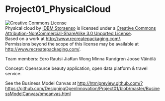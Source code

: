 Project01_PhysicalCloud
=========
<a rel="license" href="http://creativecommons.org/licenses/by-nc-sa/3.0/"><img alt="Creative Commons License" style="border-width:0" src="http://i.creativecommons.org/l/by-nc-sa/3.0/88x31.png" /></a><br /><span xmlns:dct="http://purl.org/dc/terms/" property="dct:title">Physical cloud</span> by <a xmlns:cc="http://creativecommons.org/ns#" href="http://www.recreatepackaging.com/" property="cc:attributionName" rel="cc:attributionURL"> IDBM Storaenso</a> is licensed under a <a rel="license" href="http://creativecommons.org/licenses/by-nc-sa/3.0/">Creative Commons Attribution-NonCommercial-ShareAlike 3.0 Unported License</a>.<br />Based on a work at <a xmlns:dct="http://purl.org/dc/terms/" href="http://www.recreatepackaging.com/" rel="dct:source">http://www.recreatepackaging.com/</a>.<br />Permissions beyond the scope of this license may be available at <a xmlns:cc="http://creativecommons.org/ns#" href="http://www.recreatepackaging.com/" rel="cc:morePermissions">http://www.recreatepackaging.com/</a>.

Team members:
Eero Rautsi
JiaKun Wong
Minna Rundgren
Joose Väinölä

Concept: 
Opensource beauty application, open data platform & travel service.

See the Business Model Canvas at http://htmlpreview.github.com/?https://github.com/DesigningOpenInnovation/Project01/blob/master/BusinessModelCanvas/bmcanvas.html

